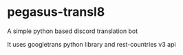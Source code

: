 # pegasus-transl8
A simple python based discord translation bot

It uses googletrans python library and rest-countries v3 api
